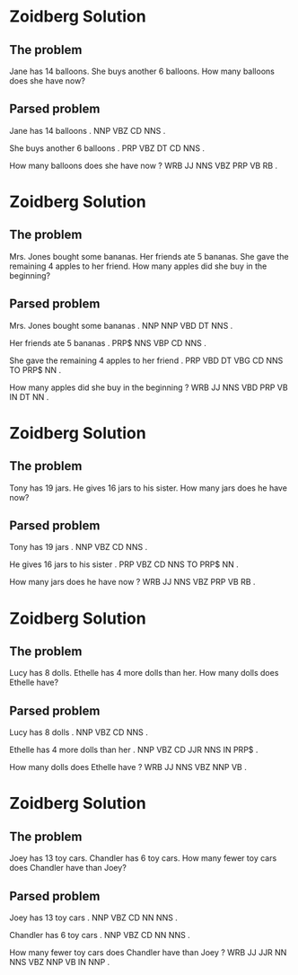 # Zoidberg Solution
## The problem
Jane has 14 balloons. She buys another 6 balloons. How many balloons does she have now?

## Parsed problem
Jane        has         14          balloons    .
NNP         VBZ         CD          NNS         .

She         buys        another     6           balloons    .
PRP         VBZ         DT          CD          NNS         .

How         many        balloons    does        she         have        now         ?
WRB         JJ          NNS         VBZ         PRP         VB          RB          .

# Zoidberg Solution
## The problem
Mrs. Jones bought some bananas. Her friends ate 5 bananas. She gave the remaining 4 apples to her friend. How many apples did she buy in the beginning?

## Parsed problem
Mrs.        Jones       bought      some        bananas     .
NNP         NNP         VBD         DT          NNS         .

Her         friends     ate         5           bananas     .
PRP$        NNS         VBP         CD          NNS         .

She         gave        the         remaining   4           apples      to          her         friend      .
PRP         VBD         DT          VBG         CD          NNS         TO          PRP$        NN          .

How         many        apples      did         she         buy         in          the         beginning   ?
WRB         JJ          NNS         VBD         PRP         VB          IN          DT          NN          .

# Zoidberg Solution
## The problem
Tony has 19 jars. He gives 16 jars to his sister. How many jars does he have now?

## Parsed problem
Tony    has     19      jars    .
NNP     VBZ     CD      NNS     .

He      gives   16      jars    to      his     sister  .
PRP     VBZ     CD      NNS     TO      PRP$    NN      .

How     many    jars    does    he      have    now     ?
WRB     JJ      NNS     VBZ     PRP     VB      RB      .

# Zoidberg Solution
## The problem
Lucy has 8 dolls. Ethelle has 4 more dolls than her. How many dolls does Ethelle have?

## Parsed problem
Lucy    has     8       dolls   .
NNP     VBZ     CD      NNS     .

Ethelle has     4       more    dolls   than    her     .
NNP     VBZ     CD      JJR     NNS     IN      PRP$    .

How     many    dolls   does    Ethelle have    ?
WRB     JJ      NNS     VBZ     NNP     VB      .

# Zoidberg Solution
## The problem
Joey has 13 toy cars. Chandler has 6 toy cars. How many fewer toy cars does Chandler have than Joey?

## Parsed problem
Joey        has         13          toy         cars        .
NNP         VBZ         CD          NN          NNS         .

Chandler    has         6           toy         cars        .
NNP         VBZ         CD          NN          NNS         .

How         many        fewer       toy         cars        does        Chandler    have        than        Joey        ?
WRB         JJ          JJR         NN          NNS         VBZ         NNP         VB          IN          NNP         .
